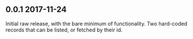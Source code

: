 ## 0.0.1 2017-11-24
Initial raw release, with the bare minimum of functionality. Two hard-coded
records that can be listed, or fetched by their id. 